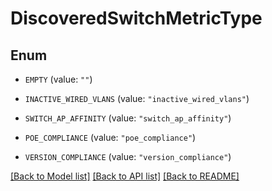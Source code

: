 # DiscoveredSwitchMetricType

## Enum


* `EMPTY` (value: `""`)

* `INACTIVE_WIRED_VLANS` (value: `"inactive_wired_vlans"`)

* `SWITCH_AP_AFFINITY` (value: `"switch_ap_affinity"`)

* `POE_COMPLIANCE` (value: `"poe_compliance"`)

* `VERSION_COMPLIANCE` (value: `"version_compliance"`)


[[Back to Model list]](../README.md#documentation-for-models) [[Back to API list]](../README.md#documentation-for-api-endpoints) [[Back to README]](../README.md)


